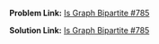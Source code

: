 **Problem Link:** [Is Graph Bipartite #785](https://leetcode.com/problems/is-graph-bipartite/)

**Solution Link:** [Is Graph Bipartite #785](./Solution.java)